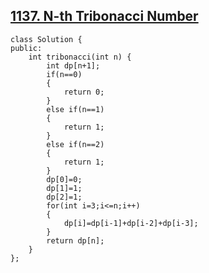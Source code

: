 ## <a href="https://leetcode.com/problems/n-th-tribonacci-number/">1137. N-th Tribonacci Number</a>

```
class Solution {
public:
    int tribonacci(int n) {
        int dp[n+1];
        if(n==0)
        {
            return 0;
        }
        else if(n==1)
        {
            return 1;
        }
        else if(n==2)
        {
            return 1;
        }
        dp[0]=0;
        dp[1]=1;
        dp[2]=1;
        for(int i=3;i<=n;i++)
        {
            dp[i]=dp[i-1]+dp[i-2]+dp[i-3];
        }
        return dp[n];
    }
};
```

